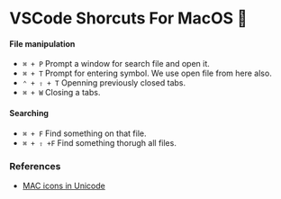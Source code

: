 # VSCode Shorcuts For MacOS &#63743;
#### File manipulation
* <code>&#8984; + P</code> Prompt a window for search file and open it. 
* <code>&#8984; + T</code> Prompt for entering symbol. We use open file from here also. 
* <code>&#8963; + &#8679; + T</code> Openning previously closed tabs.
* <code>&#8984; + W</code> Closing a tabs. 
#### Searching
* <code>&#8984; + F</code> Find something on that file. 
* <code>&#8984; + &#8679; +F</code> Find something thorugh all files. 

### References
* [MAC icons in Unicode](https://apple.stackexchange.com/questions/55727/where-can-i-find-the-unicode-symbols-for-mac-functional-keys-command-shift-e)
